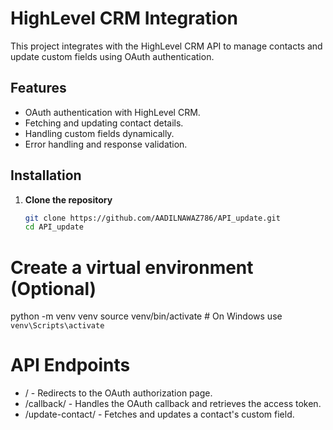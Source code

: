 # HighLevel CRM Integration

This project integrates with the HighLevel CRM API to manage contacts and update custom fields using OAuth authentication.

## Features
- OAuth authentication with HighLevel CRM.
- Fetching and updating contact details.
- Handling custom fields dynamically.
- Error handling and response validation.

## Installation

1. **Clone the repository**
   ```sh
   git clone https://github.com/AADILNAWAZ786/API_update.git
   cd API_update
# Create a virtual environment (Optional)
   python -m venv venv
   source venv/bin/activate  # On Windows use `venv\Scripts\activate`

# API Endpoints
- / - Redirects to the OAuth authorization page.
- /callback/ - Handles the OAuth callback and retrieves the access token.
- /update-contact/ - Fetches and updates a contact's custom field.
